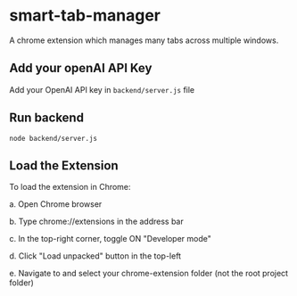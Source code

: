 # smart-tab-manager
A chrome extension which manages many tabs across multiple windows.

## Add your openAI API Key
 Add your OpenAI API key in `backend/server.js` file


## Run backend 
`node backend/server.js`

## Load the Extension
To load the extension in Chrome:

a. Open Chrome browser

b. Type chrome://extensions in the address bar

c. In the top-right corner, toggle ON "Developer mode"

d. Click "Load unpacked" button in the top-left

e. Navigate to and select your chrome-extension folder (not the root project folder)

